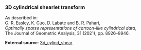 ### 3D cylindrical shearlet transform

As described in:  
G. R. Easley, K. Guo, D. Labate and B. R. Pahari,  
*Optimally sparse representations of cartoon-like cylindrical data*,  
The Journal of Geometric Analysis, 31 (2021), pp. 8926–8946.

**External source**: [3d_cylind_shear](https://github.com/tommheik/3d_cylind_shear)